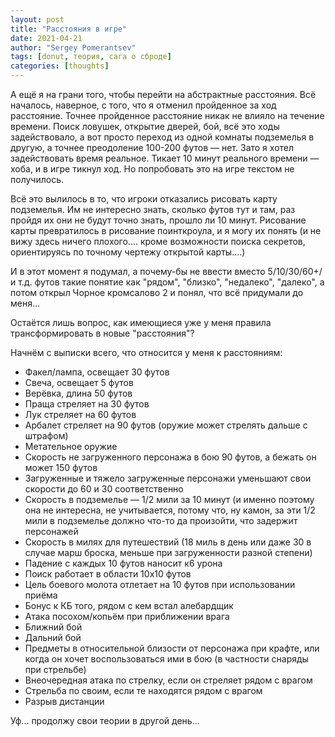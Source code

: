 ```yaml
---
layout: post
title: "Расстояния в игре"
date: 2021-04-21
author: "Sergey Pomerantsev"
tags: [donut, теория, сага о сброде]
categories: [thoughts]
---
```


А ещё я на грани того, чтобы перейти на абстрактные расстояния.
Всё началось, наверное, с того, что я отменил пройденное за ход расстояние. Точнее пройденное расстояние никак не влияло на течение времени. Поиск ловушек, открытие дверей, бой, всё это ходы задействовало, а вот просто переход из одной комнаты подземелья в другую, а точнее преодоление 100-200 футов — нет. Зато я хотел задействовать время реальное. Тикает 10 минут реального времени — хоба, и в игре тикнул ход. Но попробовать это на игре текстом не получилось.

Всё это вылилось в то, что игроки отказались рисовать карту подземелья. Им не интересно знать, сколько футов тут и там, раз пройдя их они не будут точно знать, прошло ли 10 минут. Рисование карты превратилось в рисование поинткроула, и я могу их понять (и не вижу здесь ничего плохого.... кроме возможности поиска секретов, ориентируясь по точному чертежу открытой карты....)

И в этот момент я подумал, а почему-бы не ввести вместо 5/10/30/60+/и т.д. футов такие понятие как "рядом", "близко", "недалеко", "далеко", а потом открыл Чорное кромсалово 2 и понял, что всё придумали до меня...

Остаётся лишь вопрос, как имеющиеся уже у меня правила трансформировать в новые "расстояния"?

Начнём с выписки всего, что относится у меня к расстояниям:
- Факел/лампа, освещает 30 футов
- Свеча, освещает 5 футов
- Верёвка, длина 50 футов
- Праща стреляет на 30 футов
- Лук стреляет на 60 футов
- Арбалет стреляет на 90 футов
(оружие может стрелять дальше с штрафом)
- Метательное оружие
- Скорость не загруженного персонажа в бою 90 футов, а бежать он может 150 футов
- Загруженные и тяжело загруженные персонажи уменьшают свои скорости до 60 и 30 соответственно
- Скорость в подземелье — 1/2 мили за 10 минут (и именно поэтому она не интересна, не учитывается, потому что, ну камон, за эти 1/2 мили в подземелье должно что-то да произойти, что задержит персонажей
- Скорость в милях для путешествий (18 миль в день или даже 30 в случае марш броска, меньше при загруженности разной степени)
- Падение с каждых 10 футов наносит к6 урона
- Поиск работает в области 10х10 футов
- Цель боевого молота отлетает на 10 футов при использовании приёма
- Бонус к КБ того, рядом с кем встал алебардщик
- Атака посохом/копьём при приближении врага
- Ближний бой
- Дальний бой
- Предметы в относительной близости от персонажа при крафте, или когда он хочет воспользоваться ими в бою (в частности снаряды при стрельбе)
- Внеочередная атака по стрелку, если он стреляет рядом с врагом
- Стрельба по своим, если те находятся рядом с врагом
- Разрыв дистанции

Уф... продолжу свои теории в другой день...
